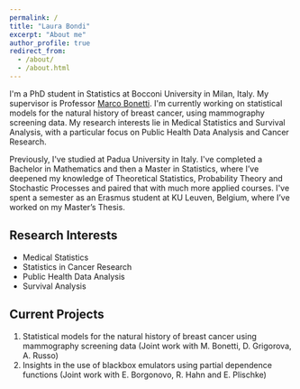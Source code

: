 ```yaml
---
permalink: /
title: "Laura Bondi"
excerpt: "About me"
author_profile: true
redirect_from: 
  - /about/
  - /about.html
---
```


I'm a PhD student in Statistics at Bocconi University in Milan, Italy. My supervisor is Professor [Marco Bonetti](http://didattica.unibocconi.eu/docenti/cv.php?rif=50573). I'm currently working on statistical models for the natural history of breast cancer, using mammography screening data.  My research interests lie in Medical Statistics and Survival Analysis, with a particular focus on Public Health Data Analysis and Cancer Research.

Previously, I've studied at Padua University in Italy.
I've completed a Bachelor in Mathematics and then a Master in Statistics, where I’ve deepened my knowledge of Theoretical Statistics, Probability Theory and Stochastic Processes and paired that with much more applied courses.
I've spent a semester as an Erasmus student at KU Leuven, Belgium, where I’ve worked on my Master’s Thesis.


Research Interests
------
* Medical Statistics
* Statistics in Cancer Research
* Public Health Data Analysis
* Survival Analysis



Current Projects
------
1. Statistical models for the natural history of breast cancer using mammography screening data (Joint work with M. Bonetti, D. Grigorova, A. Russo)
2. Insights in the use of blackbox emulators using partial dependence functions (Joint work with E. Borgonovo, R. Hahn and E. Plischke)

